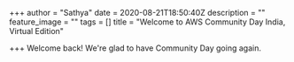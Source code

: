 +++
author = "Sathya"
date = 2020-08-21T18:50:40Z
description = ""
feature_image = ""
tags = []
title = "Welcome to AWS Community Day India, Virtual Edition"

+++
Welcome back! We're glad to have Community Day going again.